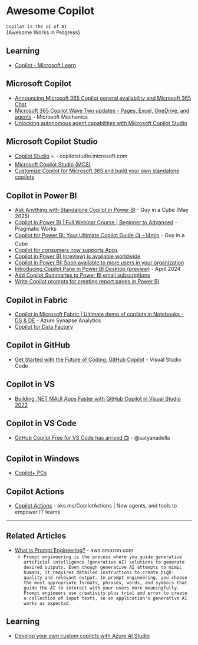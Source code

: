 # Awesome Copilot
`Copilot is the UI of AI`
<br />
{Awesome Works in Progress}

## Learning 
* [Copilot - Microsoft Learn](https://learn.microsoft.com/en-us/training/browse/?filter-products=copilot&products=copilot)

## Microsoft Copilot 
* [Announcing Microsoft 365 Copilot general availability and Microsoft 365 Chat](https://www.microsoft.com/en-us/microsoft-365/blog/2023/09/21/announcing-microsoft-365-copilot-general-availability-and-microsoft-365-chat/)
* [Microsoft 365 Copilot Wave Two updates - Pages, Excel, OneDrive, and agents](https://www.youtube.com/watch?v=u7RtGa0erU8) - Microsoft Mechanics
* [Unlocking autonomous agent capabilities with Microsoft Copilot Studio](https://www.microsoft.com/en-us/microsoft-copilot/blog/copilot-studio/unlocking-autonomous-agent-capabilities-with-microsoft-copilot-studio/?msockid=384df28e91e76f200fc5e7c790ff6e63)

## Microsoft Copilot Studio
* [Copilot Studio](https://copilotstudio.microsoft.com/) ⭐ - copilotstudio.microsoft.com
* [Microsoft Copilot Studio (MCS)](https://aka.ms/CopilotStudio)
* [Customize Copilot for Microsoft 365 and build your own standalone copilots](https://www.microsoft.com/en-us/microsoft-365/blog/2023/11/15/announcing-microsoft-copilot-studio-customize-copilot-for-microsoft-365-and-build-your-own-standalone-copilots/)

## Copilot in Power BI
* [Ask Anything with Standalone Copilot in Power BI](https://www.youtube.com/watch?v=YsYFR1VpciM) - Guy in a Cube (May 2025)
* [Copilot in Power BI | Full Webinar Course | Beginner to Advanced](https://www.youtube.com/watch?v=J4l34uUqHtw) - Pragmatic Works
* [Copilot for Power BI: Your Ultimate Copilot Guide 📺 ~14min](https://www.youtube.com/watch?v=0kE3TE34oLM) - Guy in a Cube
* [Copilot for consumers now supports Apps](https://powerbi.microsoft.com/en-us/blog/copilot-updates-march-2024/)
* [Copilot in Power BI (preview) is available worldwide](https://powerbi.microsoft.com/en-us/blog/copilot-in-power-bi-preview-is-available-worldwide/)
* [Copilot in Power BI: Soon available to more users in your organization](https://powerbi.microsoft.com/en-us/blog/copilot-in-power-bi-soon-available-to-more-users-in-your-organization/)
* [Introducing Copilot Pane in Power BI Desktop (preview)](https://powerbi.microsoft.com/en-us/blog/introducing-copilot-pane-in-power-bi-desktop-preview/) - April 2024
* [Add Copilot Summaries to Power BI email subscriptions](https://powerbi.microsoft.com/en-us/blog/add-copilot-summaries-to-power-bi-email-subscriptions-preview/?cdn=disable)
* [Write Copilot prompts for creating report pages in Power BI](https://learn.microsoft.com/en-us/power-bi/create-reports/copilot-prompts-report-pages)

## Copilot in Fabric
* [Copilot in Microsoft Fabric | Ultimate demo of copilots in Notebooks - DS & DE](https://www.youtube.com/watch?v=H3LND_ErY5U) - Azure Synapse Analytics
* [Copilot for Data Factory](https://learn.microsoft.com/en-us/copilot/tutorials/copilot-in-microsoft-fabric?tutorial-step=1)

## Copilot in GitHub
* [Get Started with the Future of Coding: GitHub Copilot](https://www.youtube.com/watch?v=Fi3AJZZregI) - Visual Studio Code

## Copilot in VS
* [Building .NET MAUI Apps Faster with GitHub Copilot in Visual Studio 2022](https://www.youtube.com/watch?v=jt9VZqIKGzU)

## Copilot in VS Code
* [GitHub Copilot Free for VS Code has arrived 📺](https://x.com/satyanadella/status/1869445091213095140) - @satyanadella

## Copilot in Windows
* [Copilot+ PCs](https://blogs.microsoft.com/blog/2024/05/20/introducing-copilot-pcs/)

## Copilot Actions
* [Copilot Actions](https://aks.ms/CopilotActions) - aks.ms/CopilotActions | New agents, and tools to empower IT teams


-----

## Related Articles
* [What is Prompt Engineering?](https://aws.amazon.com/what-is/prompt-engineering/?nc1=h_ls) - aws.amazon.com
  - `Prompt engineering is the process where you guide generative artificial intelligence (generative AI) solutions to generate desired outputs. Even though generative AI attempts to mimic humans, it requires detailed instructions to create high-quality and relevant output. In prompt engineering, you choose the most appropriate formats, phrases, words, and symbols that guide the AI to interact with your users more meaningfully. Prompt engineers use creativity plus trial and error to create a collection of input texts, so an application's generative AI works as expected.` 

## Learning
* [Develop your own custom copilots with Azure AI Studio](https://learn.microsoft.com/en-us/training/paths/create-custom-copilots-ai-studio/)
